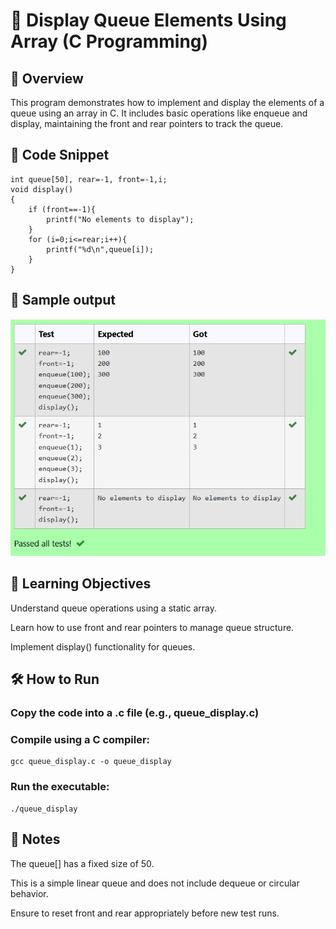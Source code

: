 # 📘 Display Queue Elements Using Array (C Programming)
## 📌 Overview
This program demonstrates how to implement and display the elements of a queue using an array in C. It includes basic operations like enqueue and display, maintaining the front and rear pointers to track the queue.



## 📂 Code Snippet
```
int queue[50], rear=-1, front=-1,i;
void display()
{
    if (front==-1){
        printf("No elements to display");
    }
    for (i=0;i<=rear;i++){
        printf("%d\n",queue[i]);
    }
}
```

## 🧪 Sample output
![alt text](image.png)
## 🧠 Learning Objectives
Understand queue operations using a static array.

Learn how to use front and rear pointers to manage queue structure.

Implement display() functionality for queues.

## 🛠️ How to Run
### Copy the code into a .c file (e.g., queue_display.c)

### Compile using a C compiler:
```
gcc queue_display.c -o queue_display
```
### Run the executable:

```
./queue_display
```
## 📎 Notes
The queue[] has a fixed size of 50.

This is a simple linear queue and does not include dequeue or circular behavior.

Ensure to reset front and rear appropriately before new test runs.

